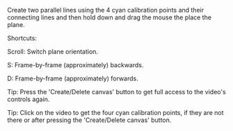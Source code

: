 Create two parallel lines using the 4 cyan calibration points and their connecting lines and then hold down and drag the mouse the place the plane.

Shortcuts: 

Scroll: Switch plane orientation. 

S: Frame-by-frame (approximately) backwards. 

D: Frame-by-frame (approximately) forwards.

Tip: Press the 'Create/Delete canvas' button to get full access to the video's controls again.

Tip: Click on the video to get the four cyan calibration points, if they are not there or after pressing the 'Create/Delete canvas' button.
